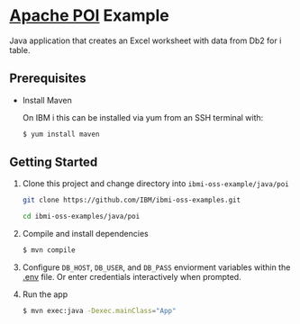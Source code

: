 # [Apache POI](https://poi.apache.org/) Example

Java application that creates an Excel worksheet
with data from Db2 for i table.

## Prerequisites

- Install Maven

    On IBM i this can be installed via yum from an SSH terminal with:

    ```bash
    $ yum install maven
    ```

## Getting Started

1) Clone this project and change directory into `ibmi-oss-example/java/poi`

    ```bash
    git clone https://github.com/IBM/ibmi-oss-examples.git

    cd ibmi-oss-examples/java/poi
    ```

2) Compile and install dependencies

   ```bash
   $ mvn compile
   ```

3) Configure `DB_HOST`, `DB_USER`, and `DB_PASS` enviorment variables within the [.env](.env) file. Or enter credentials interactively when prompted.

4) Run the app
   
   ```bash
   $ mvn exec:java -Dexec.mainClass="App"
   ```

